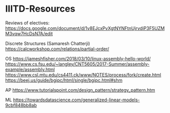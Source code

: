 # IIITD-Resources
Reviews of electives: https://docs.google.com/document/d/1v8EJcxPvXgtNYNFtnUjrvdiP3F5UZMM3vqw7HcDsN7A/edit



Discrete Structures (Samaresh Chatterji)
https://calcworkshop.com/relations/partial-order/



OS
https://jameshfisher.com/2018/03/10/linux-assembly-hello-world/
https://www.cs.fsu.edu/~langley/CNT5605/2017-Summer/assembly-example/assembly.html
https://www.csl.mtu.edu/cs4411.ck/www/NOTES/process/fork/create.html
https://beej.us/guide/bgipc/html/single/bgipc.html#shm

AP
https://www.tutorialspoint.com/design_pattern/strategy_pattern.htm

ML
https://towardsdatascience.com/generalized-linear-models-9cbf848bb8ab
